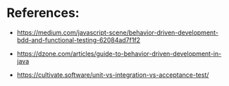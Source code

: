 # References:

* https://medium.com/javascript-scene/behavior-driven-development-bdd-and-functional-testing-62084ad7f1f2

* https://dzone.com/articles/guide-to-behavior-driven-development-in-java

* https://cultivate.software/unit-vs-integration-vs-acceptance-test/
